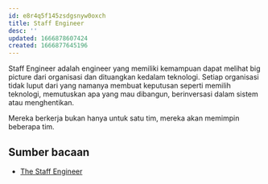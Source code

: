 ```yaml
---
id: e8r4q5f145zsdgsnyw0oxch
title: Staff Engineer
desc: ''
updated: 1666878607424
created: 1666877645196
---
```


Staff Engineer adalah engineer yang memiliki kemampuan dapat melihat big picture dari organisasi dan dituangkan kedalam teknologi.
Setiap organisasi tidak luput dari yang namanya membuat keputusan seperti memilih teknologi, memutuskan apa yang mau dibangun, berinversasi dalam sistem atau menghentikan.

Mereka berkerja bukan hanya untuk satu tim, mereka akan memimpin beberapa tim.

## Sumber bacaan

- [The Staff Engineer](https://learning.oreilly.com/library/view/the-staff-engineers/9781098118723/ch01.html)